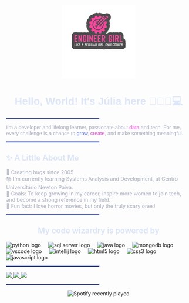 <br clear="both">

<div align="center">
  <img src="./img/1000017836-Photoroom.png" alt="Minha Foto" width="200"/>
</div>

<h1 align="center" style="font-family:'Poppins', sans-serif; color:#DDE6F8;">
  Hello, World! It's Júlia here 👩🏻‍💻💻
</h1>

<hr style="border:1px solid #5067D8; width:50%;">

<p align="left" style="color:#a8aebf; font-family:'Poppins', sans-serif;">
I'm a developer and lifelong learner, passionate about <span style="color:#E846D4;">data</span> and tech. 
For me, every challenge is a chance to <span style="color:#5067D8;">grow</span>, <span style="color:#E846D4;">create</span>, and make something meaningful.
</p>

<hr style="border:1px solid #5067D8; width:50%;">

<h2 align="left" style="color:#DDE6F8;">✨ A Little About Me</h2>

<p align="left" style="color:#a8aebf;">
🐞 Creating bugs since 2005<br>
📚 I'm currently learning Systems Analysis and Development, at Centro Universitário Newton Paiva.<br>
🎯 Goals: To keep growing in my career, inspire more women to join tech, and become a strong reference in my field.<br>
🎲 Fun fact: I love horror movies, but only the truly scary ones!
</p>

<hr style="border:1px solid #5067D8; width:50%;">

<h2 align="center" style="color:#DDE6F8;">My code wizardry is powered by</h2>

<div align="left">
  <img src="https://cdn.jsdelivr.net/gh/devicons/devicon/icons/python/python-original.svg" height="40" alt="python logo" />
  <img width="12" />
  <img src="https://cdn.jsdelivr.net/gh/devicons/devicon/icons/microsoftsqlserver/microsoftsqlserver-plain.svg" height="40" alt="sql server logo" />
  <img width="12" />
  <img src="https://cdn.jsdelivr.net/gh/devicons/devicon/icons/java/java-original.svg" height="40" alt="java logo" />
  <img width="12" />
  <img src="https://cdn.jsdelivr.net/gh/devicons/devicon/icons/mongodb/mongodb-original.svg" height="40" alt="mongodb logo" />
  <img width="12" />
  <img src="https://cdn.jsdelivr.net/gh/devicons/devicon/icons/vscode/vscode-original.svg" height="40" alt="vscode logo" />
  <img width="12" />
  <img src="https://cdn.jsdelivr.net/gh/devicons/devicon/icons/intellij/intellij-original.svg" height="40" alt="intellij logo" />
  <img width="12" />
  <img src="https://cdn.jsdelivr.net/gh/devicons/devicon/icons/html5/html5-original.svg" height="40" alt="html5 logo" />
  <img width="12" />
  <img src="https://cdn.jsdelivr.net/gh/devicons/devicon/icons/css3/css3-original.svg" height="40" alt="css3 logo" />
  <img width="12" />
  <img src="https://cdn.jsdelivr.net/gh/devicons/devicon/icons/javascript/javascript-original.svg" height="40" alt="javascript logo" />
</div>

<hr style="border:1px solid #5067D8; width:50%;">

<div align="left">
  <a href="https://www.linkedin.com/in/j%C3%BAlia-pimentel-449023288/" target="_blank">
    <img src="https://img.shields.io/badge/LinkedIn-0A66C2?style=for-the-badge&logo=linkedin&logoColor=white" />
  </a>
  <a href="https://www.instagram.com/julia___pimentel/" target="_blank">
    <img src="https://img.shields.io/badge/Instagram-E4405F?style=for-the-badge&logo=instagram&logoColor=white" />
  </a>
  <a href="mailto:seuemail@gmail.com" target="_blank">
    <img src="https://img.shields.io/badge/Gmail-D14836?style=for-the-badge&logo=gmail&logoColor=white" />
  </a>
</div>

<hr style="border:1px solid #5067D8; width:50%;">

<div align="center">
  <img src="https://spotify-recently-played-readme.vercel.app/api?user=315tbzgrcy5lun2vx7txgb2g5upq&count=2" alt="Spotify recently played" />
</div>
